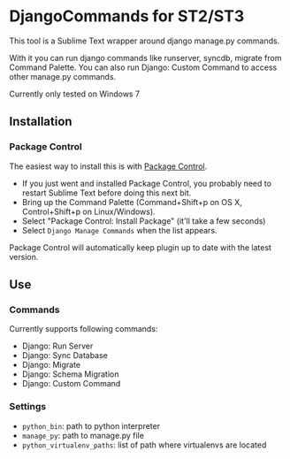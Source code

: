 # DjangoCommands for ST2/ST3

This tool is a Sublime Text wrapper around django manage.py commands. 

With it you can run django commands like runserver, syncdb, migrate from Command Palette.
You can also run Django: Custom Command to access other manage.py commands.


Currently only tested on Windows 7

## Installation

### Package Control

The easiest way to install this is with [Package Control](http://wbond.net/sublime\_packages/package\_control).

 * If you just went and installed Package Control, you probably need to restart Sublime Text before doing this next bit.
 * Bring up the Command Palette (Command+Shift+p on OS X, Control+Shift+p on Linux/Windows).
 * Select "Package Control: Install Package" (it'll take a few seconds)
 * Select `Django Manage Commands` when the list appears.

Package Control will automatically keep plugin up to date with the latest version.

## Use

### Commands
Currently supports following commands:
 * Django: Run Server
 * Django: Sync Database
 * Django: Migrate
 * Django: Schema Migration
 * Django: Custom Command

### Settings

 * `python_bin`: path to python interpreter
 * `manage_py`: path to manage.py file
 * `python_virtualenv_paths`: list of path where virtualenvs are located 

